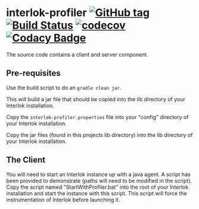 # interlok-profiler [![GitHub tag](https://img.shields.io/github/tag/adaptris/interlok-profiler.svg)](https://github.com/adaptris/interlok-profiler/tags) [![Build Status](https://travis-ci.org/adaptris/interlok-profiler.svg?branch=develop)](https://travis-ci.org/adaptris/interlok-profiler) [![codecov](https://codecov.io/gh/adaptris/interlok-profiler/branch/develop/graph/badge.svg)](https://codecov.io/gh/adaptris/interlok-profiler) [![Codacy Badge](https://api.codacy.com/project/badge/Grade/a04aaca3525a4c9083e15be97e99baeb)](https://www.codacy.com/app/adaptris/interlok-profiler?utm_source=github.com&amp;utm_medium=referral&amp;utm_content=adaptris/interlok-profiler&amp;utm_campaign=Badge_Grade)

The source code contains a client and server component.

## Pre-requisites


Use the build script to do an `gradle clean jar`.

This will build a jar file that should be copied into the lib directory of your Interlok installation.

Copy the `interlok-profiler.properties` file into your "config" directory of your Interlok installation.

Copy the jar files (found in this projects lib directory) into the lib directory of your Interlok installation.



## The Client

You will need to start an Interlok instance up with a java agent.  A script has been provided to demonstrate (paths will need to be modified in the script).
Copy the script named "StartWithProfiler.bat" into the root of your Interlok installation and start the instance with this script.
This script will force the instrumentation of Interlok before launching it.
